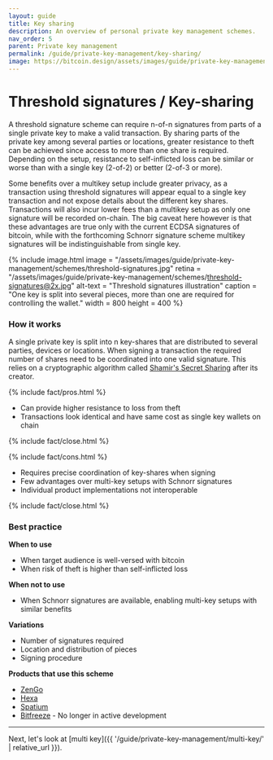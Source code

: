 ```yaml
---
layout: guide
title: Key sharing
description: An overview of personal private key management schemes.
nav_order: 5
parent: Private key management
permalink: /guide/private-key-management/key-sharing/
image: https://bitcoin.design/assets/images/guide/private-key-management/schemes/page-personal-schemes.jpg
---
```


<!--

Editor's notes

Descriptions of schemes suitable for a single user.

-->

# Threshold signatures / Key-sharing

A threshold signature scheme can require n-of-n signatures from parts of a single private key to make a valid transaction. By sharing parts of the private key among several parties or locations, greater resistance to theft can be achieved since access to more than one share is required. Depending on the setup, resistance to self-inflicted loss can be similar or worse than with a single key (2-of-2) or better (2-of-3 or more).

Some benefits over a multikey setup include greater privacy, as a transaction using threshold signatures will appear equal to a single key transaction and not expose details about the different key shares. Transactions will also incur lower fees than a multikey setup as only one signature will be recorded on-chain. The big caveat here however is that these advantages are true only with the current ECDSA signatures of bitcoin, while with the forthcoming Schnorr signature scheme multikey signatures will be indistinguishable from single key.

{% include image.html
   image = "/assets/images/guide/private-key-management/schemes/threshold-signatures.jpg"
   retina = "/assets/images/guide/private-key-management/schemes/threshold-signatures@2x.jpg"
   alt-text = "Threshold signatures illustration"
   caption = "One key is split into several pieces, more than one are required for controlling the wallet."
   width = 800
   height = 400
%}

### How it works
A single private key is split into n key-shares that are distributed to several parties, devices or locations. When signing a transaction the required number of shares need to be coordinated into one valid signature. This relies on a cryptographic algorithm called [Shamir's Secret Sharing](https://en.wikipedia.org/wiki/Shamir's_Secret_Sharing) after its creator.

{% include fact/pros.html %}

- Can provide higher resistance to loss from theft
- Transactions look identical and have same cost as single key wallets on chain

{% include fact/close.html %}

{% include fact/cons.html %}

- Requires precise coordination of key-shares when signing
- Few advantages over multi-key setups with Schnorr signatures
- Individual product implementations not interoperable

{% include fact/close.html %}

### Best practice

**When to use**
- When target audience is well-versed with bitcoin
- When risk of theft is higher than self-inflicted loss

**When not to use**
- When Schnorr signatures are available, enabling multi-key setups with similar benefits

**Variations**
- Number of signatures required
- Location and distribution of pieces
- Signing procedure

**Products that use this scheme**
- [ZenGo](https://zengo.com)
- [Hexa](https://hexawallet.io)
- [Spatium](https://spatium.net)
- [Bitfreeze](https://medium.com/@bitfreeze/threshold-signatures-multisig-is-not-enough-e1ba468f6102) - No longer in active development

---

Next, let's look at [multi key]({{ '/guide/private-key-management/multi-key/' | relative_url }}).
